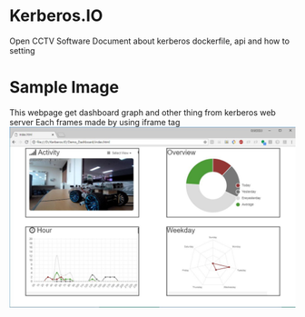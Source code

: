 # Kerberos.IO
Open CCTV Software
Document about kerberos dockerfile, api and how to setting


# Sample Image

This webpage get dashboard graph and other thing from kerberos web server
Each frames made by using iframe tag
![Capture](./Demo_image.jpg)

